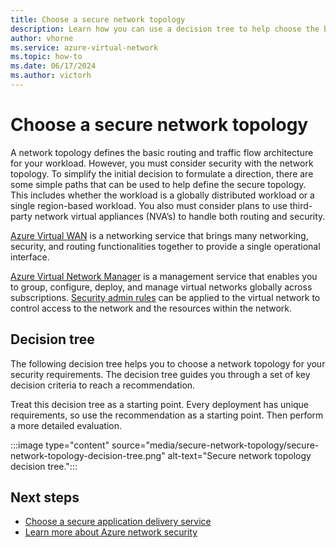 ```yaml
---
title: Choose a secure network topology
description: Learn how you can use a decision tree to help choose the best topology to secure your network.
author: vhorne
ms.service: azure-virtual-network
ms.topic: how-to
ms.date: 06/17/2024
ms.author: victorh
---
```


# Choose a secure network topology

A network topology defines the basic routing and traffic flow architecture for your workload. However, you must consider security with the network topology. To simplify the initial decision to formulate a direction, there are some simple paths that can be used to help define the secure topology.  This includes whether the workload is a globally distributed workload or a single region-based workload. You also must consider plans to use third-party network virtual appliances (NVA’s) to handle both routing and security.

[Azure Virtual WAN](../virtual-wan/virtual-wan-about.md) is a networking service that brings many networking, security, and routing functionalities together to provide a single operational interface.

[Azure Virtual Network Manager](../virtual-network-manager/overview.md) is a management service that enables you to group, configure, deploy, and manage virtual networks globally across subscriptions. [Security admin rules](../virtual-network-manager/concept-security-admins.md) can be applied to the virtual network to control access to the network and the resources within the network.

## Decision tree

The following decision tree helps you to choose a network topology for your security requirements. The decision tree guides you through a set of key decision criteria to reach a recommendation.

Treat this decision tree as a starting point. Every deployment has unique requirements, so use the recommendation as a starting point. Then perform a more detailed evaluation.

:::image type="content" source="media/secure-network-topology/secure-network-topology-decision-tree.png" alt-text="Secure network topology decision tree.":::

## Next steps

- [Choose a secure application delivery service](secure-application-delivery.md)
- [Learn more about Azure network security](security/index.yml)
